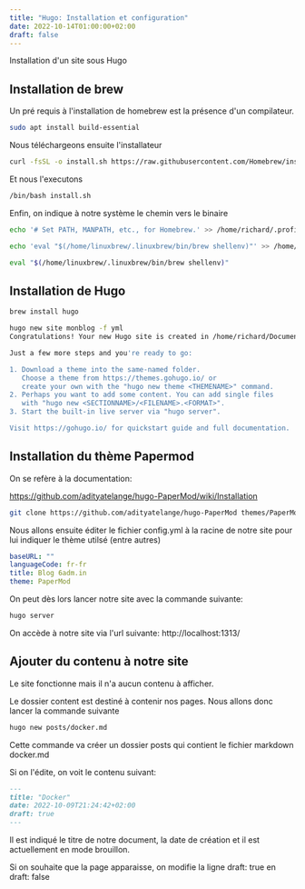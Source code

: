 ```yaml
---
title: "Hugo: Installation et configuration"
date: 2022-10-14T01:00:00+02:00
draft: false
---
```

 Installation d'un site sous Hugo

## Installation de brew

Un pré requis à l'installation de homebrew est la présence d'un compilateur.

```bash
sudo apt install build-essential
```

Nous téléchargeons ensuite l'installateur

```bash
curl -fsSL -o install.sh https://raw.githubusercontent.com/Homebrew/install/HEAD/install.sh
```

Et nous l'executons

```bash
/bin/bash install.sh
```

Enfin, on indique à notre système le chemin vers le binaire

```bash
echo '# Set PATH, MANPATH, etc., for Homebrew.' >> /home/richard/.profile
```

```bash
echo 'eval "$(/home/linuxbrew/.linuxbrew/bin/brew shellenv)"' >> /home/richard/.profile
```

```bash
eval "$(/home/linuxbrew/.linuxbrew/bin/brew shellenv)"
```

## Installation de Hugo

```bash
brew install hugo
```

```bash
hugo new site monblog -f yml
Congratulations! Your new Hugo site is created in /home/richard/Documents/dev/hugo/monblog.

Just a few more steps and you're ready to go:

1. Download a theme into the same-named folder.
   Choose a theme from https://themes.gohugo.io/ or
   create your own with the "hugo new theme <THEMENAME>" command.
2. Perhaps you want to add some content. You can add single files
   with "hugo new <SECTIONNAME>/<FILENAME>.<FORMAT>".
3. Start the built-in live server via "hugo server".

Visit https://gohugo.io/ for quickstart guide and full documentation.
```

## Installation du thème Papermod

On se refère à la documentation:

https://github.com/adityatelange/hugo-PaperMod/wiki/Installation

```bash
git clone https://github.com/adityatelange/hugo-PaperMod themes/PaperMod --depth=1
```

Nous allons ensuite éditer le fichier config.yml à la racine de notre site pour lui indiquer le thème utilsé (entre autres)

```yaml
baseURL: ""
languageCode: fr-fr
title: Blog 6adm.in
theme: PaperMod
```

On peut dès lors lancer notre site avec la commande suivante:

```bash
hugo server
```

On accède à notre site via l'url suivante: http://localhost:1313/

## Ajouter du contenu à notre site

Le site fonctionne mais il n'a aucun contenu à afficher.

Le dossier content est destiné à contenir nos pages. Nous allons donc lancer la commande suivante

```bash
hugo new posts/docker.md
```

Cette commande va créer un dossier posts qui contient le fichier markdown docker.md

Si on l'édite, on voit le contenu suivant:

```markdown
---
title: "Docker"
date: 2022-10-09T21:24:42+02:00
draft: true
---
```

Il est indiqué le titre de notre document, la date de création et il est actuellement en mode brouillon.

Si on souhaite que la page apparaisse, on modifie la ligne draft: true en draft: false